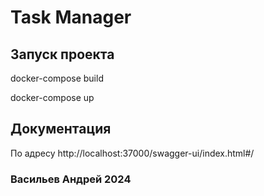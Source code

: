 # Task Manager

## Запуск проекта

docker-compose build

docker-compose up

## Документация

По адресу http://localhost:37000/swagger-ui/index.html#/

### Васильев Андрей 2024